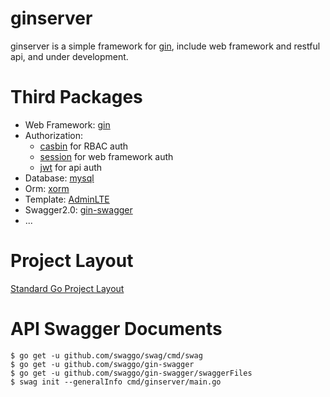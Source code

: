 # ginserver
 ginserver is a simple framework for [gin](https://github.com/gin-gonic/gin), include web framework and restful api, and under development.
 
# Third Packages
 - Web Framework: [gin](https://github.com/gin-gonic/gin)
 - Authorization: 
    - [casbin](https://github.com/casbin/casbin) for RBAC auth
    - [session](https://github.com/gin-contrib/sessions) for web framework auth
    - [jwt]() for api auth
 - Database: [mysql](https://github.com/go-sql-driver/mysql)
 - Orm: [xorm](https://github.com/go-xorm/xorm)
 - Template: [AdminLTE](https://github.com/almasaeed2010/AdminLTE)
 - Swagger2.0: [gin-swagger](https://github.com/swaggo/gin-swagger)
 - ...

# Project Layout
 [Standard Go Project Layout](https://github.com/golang-standards/project-layout)

# API Swagger Documents
    $ go get -u github.com/swaggo/swag/cmd/swag
    $ go get -u github.com/swaggo/gin-swagger
    $ go get -u github.com/swaggo/gin-swagger/swaggerFiles
    $ swag init --generalInfo cmd/ginserver/main.go